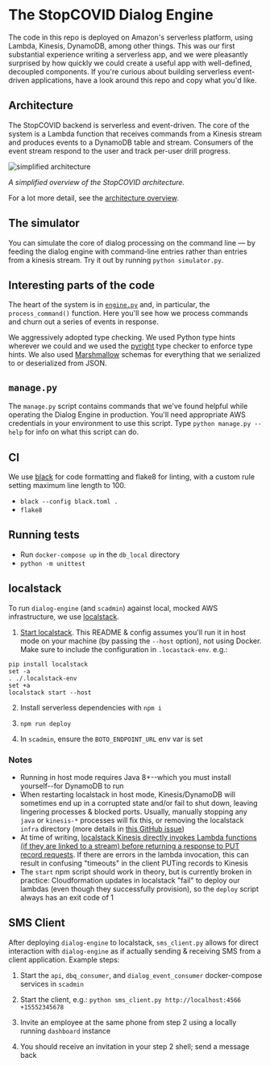 # The StopCOVID Dialog Engine

The code in this repo is deployed on Amazon's serverless platform, using Lambda, Kinesis, DynamoDB, among other things. This was our first substantial experience writing a serverless app, and we were pleasantly surprised by how quickly we could create a useful app with well-defined, decoupled components. If you're curious about building serverless event-driven applications, have a look around this repo and copy what you'd like.

## Architecture

The StopCOVID backend is serverless and event-driven. The core of the system is a Lambda function that receives commands from a Kinesis stream and produces events to a DynamoDB table and stream. Consumers of the event stream respond to the user and track per-user drill progress.

![simplified architecture](simplified-architecture.png)

*A simplified overview of the StopCOVID architecture.*

For a lot more detail, see the [architecture overview](docs/README.md).

## The simulator

You can simulate the core of dialog processing on the command line — by feeding the dialog engine with command-line entries rather than entries from a kinesis stream. Try it out by running `python simulator.py`.

## Interesting parts of the code

The heart of the system is in [`engine.py`](stopcovid/dialog/engine.py) and, in particular, the `process_command()` function. Here you'll see how we process commands and churn out a series of events in response.

We aggressively adopted type checking. We used Python type hints wherever we could and we used the [pyright](https://github.com/microsoft/pyright) type checker to enforce type hints. We also used [Marshmallow](https://marshmallow.readthedocs.io/en/stable/) schemas for everything that we serialized to or deserialized from JSON.

## `manage.py`

The `manage.py` script contains commands that we've found helpful while operating the Dialog Engine in production. You'll need appropriate AWS credentials in your environment to use this script. Type `python manage.py --help` for info on what this script can do.

## CI
We use [black](https://black.readthedocs.io/en/stable/) for code formatting and flake8 for linting, with a custom rule setting maximum line length to 100.
- `black --config black.toml .`
- `flake8`

## Running tests
- Run `docker-compose up` in the `db_local` directory
- `python -m unittest`

## localstack

To run `dialog-engine` (and `scadmin`) against local, mocked AWS infrastructure, we use [localstack](https://localstack.cloud/).

1. [Start localstack](https://github.com/localstack/localstack#running). This README & config assumes you'll run it in host mode on your machine (by passing the `--host` option), not using Docker. Make sure to include the configuration in `.locastack-env`. e.g.:
```
pip install localstack
set -a
. ./.localstack-env
set +a
localstack start --host
```

2. Install serverless dependencies with `npm i`

3. `npm run deploy`

4. In `scadmin`, ensure the `BOTO_ENDPOINT_URL` env var is set

### Notes

- Running in host mode requires Java 8+--which you must install yourself--for DynamoDB to run
- When restarting localstack in host mode, Kinesis/DynamoDB will sometimes end up in a corrupted state and/or fail to shut down, leaving lingering processes & blocked ports. Usually, manually stopping any `java` or `kinesis-*` processes will fix this, or removing the localstack `infra` directory (more details in [this GitHub issue](https://github.com/localstack/localstack/issues/514))
- At time of writing, [localstack Kinesis directly invokes Lambda functions (if they are linked to a stream) before returning a response to PUT record requests](https://github.com/localstack/localstack/issues/4354). If there are errors in the lambda invocation, this can result in confusing "timeouts" in the client PUTing records to Kinesis
- The `start` npm script should work in theory, but is currently broken in practice: Cloudformation updates in localstack "fail" to deploy our lambdas (even though they successfully provision), so the `deploy` script always has an exit code of 1

## SMS Client

After deploying `dialog-engine` to localstack, `sms_client.py` allows for direct interaction with `dialog-engine` as if actually sending & receiving SMS from a client application. Example steps:

1. Start the `api`, `dbq_consumer`, and `dialog_event_consumer` docker-compose services in `scadmin`

2. Start the client, e.g.: `python sms_client.py http://localhost:4566 +15552345678`

3. Invite an employee at the same phone from step 2 using a locally running `dashboard` instance

4. You should receive an invitation in your step 2 shell; send a message back
